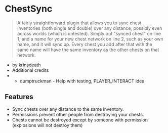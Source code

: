 ChestSync
=========

>   A fairly straightforward plugin that allows you to sync chest inventories (both single and double) over any distance,
>   possibly even across worlds (which is untested). Simply put "synced chest" on line 1, and a name for your new chest
>   network on line 2, such as your own name, and it will sync up. Every chest you add after that with the same name will
>   have the same inventory as the other chests on that network.

*   by krinsdeath
*   Additional credits
*   *   dumptruckman - Help with testing, PLAYER_INTERACT idea

Features
--------
*   Sync chests over any distance to the same inventory.
*   Permissions prevent other people from destroying your chests.
*   Chests cannot be destroyed except by someone with permission (explosions will not destroy them)